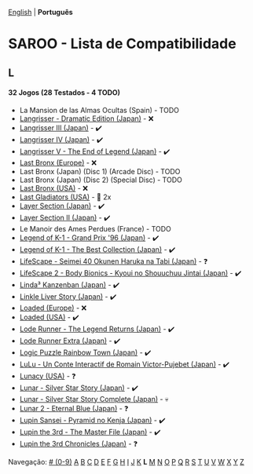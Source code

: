 [English](../en-us/L.md) | **Português**

# SAROO - Lista de Compatibilidade

## L

#### 32 Jogos (28 Testados - 4 TODO)

- La Mansion de las Almas Ocultas (Spain) - TODO
- [Langrisser - Dramatic Edition (Japan)](../../../Regions/Retails/Japan/T-2507G/01/README.md) - :x:
- [Langrisser III (Japan)](../../../Regions/Retails/Japan/T-2502G/01/README.md) - :heavy_check_mark:
- [Langrisser IV (Japan)](../../../Regions/Retails/Japan/T-2505G/01/README.md) - :heavy_check_mark:
- [Langrisser V - The End of Legend (Japan)](../../../Regions/Retails/Japan/T-2509G/01/README.md) - :heavy_check_mark:
- [Last Bronx (Europe)](../../../Regions/Retails/Europe/MK-81078/01/README.md) - :x:
- Last Bronx (Japan) (Disc 1) (Arcade Disc) - TODO
- Last Bronx (Japan) (Disc 2) (Special Disc) - TODO
- [Last Bronx (USA)](../../../Regions/Retails/USA/MK-81078/01/README.md) - :x:
- [Last Gladiators (USA)](../../../Regions/Retails/USA/T-4804H/README.md) - :minidisc: 2x
- [Layer Section (Japan)](../../../Regions/Retails/Japan/T-1101G/01/README.md) - :heavy_check_mark:
- [Layer Section II (Japan)](../../../Regions/Retails/Japan/T-26409G/01/README.md) - :heavy_check_mark:
- Le Manoir des Ames Perdues (France) - TODO
- [Legend of K-1 - Grand Prix '96 (Japan)](../../../Regions/Retails/Japan/T-7503G/01/README.md) - :heavy_check_mark:
- [Legend of K-1 - The Best Collection (Japan)](../../../Regions/Retails/Japan/T-7501G/01/README.md) - :heavy_check_mark:
- [LifeScape - Seimei 40 Okunen Haruka na Tabi (Japan)](../../../Regions/Retails/Japan/T-26405G/01/README.md) - :question:
- [LifeScape 2 - Body Bionics - Kyoui no Shouuchuu Jintai (Japan)](../../../Regions/Retails/Japan/T-26411G/01/README.md) - :heavy_check_mark:
- [Linda³ Kanzenban (Japan)](../../../Regions/Retails/Japan/T-2112G/01/README.md) - :heavy_check_mark:
- [Linkle Liver Story (Japan)](../../../Regions/Retails/Japan/GS-9055/01/README.md) - :heavy_check_mark:
- [Loaded (Europe)](../../../Regions/Retails/Europe/T-12301H/01/README.md) - :x:
- [Loaded (USA)](../../../Regions/Retails/USA/T-12519H/01/README.md) - :heavy_check_mark:
- [Lode Runner - The Legend Returns (Japan)](../../../Regions/Retails/Japan/T-25101G/01/README.md) - :heavy_check_mark:
- [Lode Runner Extra (Japan)](../../../Regions/Retails/Japan/T-25103G/01/README.md) - :heavy_check_mark:
- [Logic Puzzle Rainbow Town (Japan)](../../../Regions/Retails/Japan/T-4303G/01/README.md) - :heavy_check_mark:
- [LuLu - Un Conte Interactif de Romain Victor-Pujebet (Japan)](../../../Regions/Retails/Japan/GS-9118/01/README.md) - :heavy_check_mark:
- [Lunacy (USA)](../../../Regions/Retails/USA/T-14403H/01/README.md) - :question:
- [Lunar - Silver Star Story (Japan)](../../../Regions/Retails/Japan/T-27901G/01/README.md) - :heavy_check_mark:
- [Lunar - Silver Star Story Complete (Japan)](../../../Regions/Retails/Japan/T-27904G/01/README.md) - :skull:
- [Lunar 2 - Eternal Blue (Japan)](../../../Regions/Retails/Japan/T-27906G/01/README.md) - :question:
- [Lupin Sansei - Pyramid no Kenja (Japan)](../../../Regions/Retails/Japan/T-2004G/01/README.md) - :heavy_check_mark:
- [Lupin the 3rd - The Master File (Japan)](../../../Regions/Retails/Japan/T-18801G/01/README.md) - :heavy_check_mark:
- [Lupin the 3rd Chronicles (Japan)](../../../Regions/Retails/Japan/T-18804G/01/README.md) - :question:

Navegação:
[# (0-9)](./09.md) [A](./A.md) [B](./B.md) [C](./C.md) [D](./D.md) [E](./E.md) [F](./F.md) [G](./G.md) [H](./H.md) [I](./I.md) [J](./J.md) [K](./K.md) **L** [M](./M.md) [N](./N.md) [O](./O.md) [P](./P.md) [Q](./Q.md) [R](./R.md) [S](./S.md) [T](./T.md) [U](./U.md) [V](./V.md) [W](./W.md) [X](./X.md) [Y](./Y.md) [Z](./Z.md)
